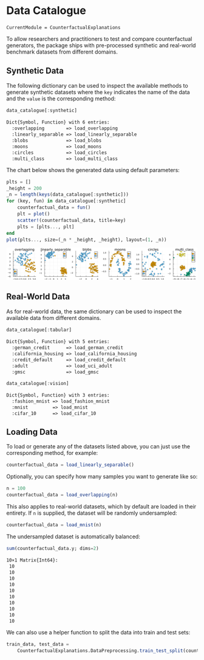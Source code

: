 

# Data Catalogue

``` @meta
CurrentModule = CounterfactualExplanations 
```

To allow researchers and practitioners to test and compare counterfactual generators, the package ships with pre-processed synthetic and real-world benchmark datasets from different domains.

## Synthetic Data

The following dictionary can be used to inspect the available methods to generate synthetic datasets where the `key` indicates the name of the data and the `value` is the corresponding method:

``` julia
data_catalogue[:synthetic]
```

    Dict{Symbol, Function} with 6 entries:
      :overlapping        => load_overlapping
      :linearly_separable => load_linearly_separable
      :blobs              => load_blobs
      :moons              => load_moons
      :circles            => load_circles
      :multi_class        => load_multi_class

The chart below shows the generated data using default parameters:

``` julia
plts = []
_height = 200
_n = length(keys(data_catalogue[:synthetic]))
for (key, fun) in data_catalogue[:synthetic]
    counterfactual_data = fun()
    plt = plot()
    scatter!(counterfactual_data, title=key)
    plts = [plts..., plt]
end
plot(plts..., size=(_n * _height, _height), layout=(1, _n))
```

![](data_catalogue_files/figure-commonmark/cell-4-output-1.svg)

## Real-World Data

As for real-world data, the same dictionary can be used to inspect the available data from different domains.

``` julia
data_catalogue[:tabular]
```

    Dict{Symbol, Function} with 5 entries:
      :german_credit      => load_german_credit
      :california_housing => load_california_housing
      :credit_default     => load_credit_default
      :adult              => load_uci_adult
      :gmsc               => load_gmsc

``` julia
data_catalogue[:vision]
```

    Dict{Symbol, Function} with 3 entries:
      :fashion_mnist => load_fashion_mnist
      :mnist         => load_mnist
      :cifar_10      => load_cifar_10

## Loading Data

To load or generate any of the datasets listed above, you can just use the corresponding method, for example:

``` julia
counterfactual_data = load_linearly_separable()
```

Optionally, you can specify how many samples you want to generate like so:

``` julia
n = 100
counterfactual_data = load_overlapping(n)
```

This also applies to real-world datasets, which by default are loaded in their entirety. If `n` is supplied, the dataset will be randomly undersampled:

``` julia
counterfactual_data = load_mnist(n)
```

The undersampled dataset is automatically balanced:

``` julia
sum(counterfactual_data.y; dims=2)
```

    10×1 Matrix{Int64}:
     10
     10
     10
     10
     10
     10
     10
     10
     10
     10

We can also use a helper function to split the data into train and test sets:

``` julia
train_data, test_data = 
    CounterfactualExplanations.DataPreprocessing.train_test_split(counterfactual_data)
```
